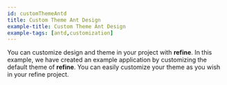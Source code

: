 ```yaml
---
id: customThemeAntd
title: Custom Theme Ant Design
example-title: Custom Theme Ant Design
example-tags: [antd,customization]
---
```


You can customize design and theme in your project with **refine**. In this example, we have created an example application by customizing the default theme of **refine**. You can easily customize your theme as you wish in your refine project.

<CodeSandboxExample path="customization-theme-antd" />
